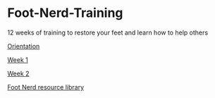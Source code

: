 # Foot-Nerd-Training

12 weeks of training to restore your feet and learn how to help others

[Orientation](https://github.com/NobodyCaribou/Foot-Nerd-Training/blob/main/Orientation)

[Week 1](https://github.com/NobodyCaribou/Foot-Nerd-Training/blob/main/week%201)

[Week 2](https://github.com/NobodyCaribou/Foot-Nerd-Training/blob/main/week%202)












[Foot Nerd resource library](https://github.com/NobodyCaribou/Foot-Nerd-Training/blob/main/Nerd%20Library%20(resources))
